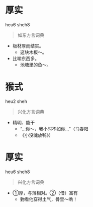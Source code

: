 # 厚实
heu6 sheh8
> 如东方言词典
- 板材厚而结实。
  - 这块木板～。
- 比喻东西多。
  - 池塘里的鱼～。

# 猴式
heu2 sheh
> 兴化方言词典
- 精明、能干
  - “…你～，我小时不如你…”（马春阳
  - 《小没魂放鸭》）

# 厚实
heu6 sheh8
> 兴化方言词典
- ①厚，与薄相对。②（借）富有
  - 覅看他穿得土气，骨里～唃！
